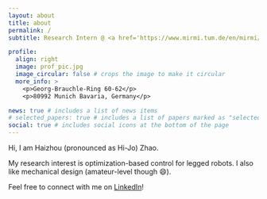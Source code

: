 ```yaml
---
layout: about
title: about
permalink: /
subtitle: Research Intern @ <a href='https://www.mirmi.tum.de/en/mirmi/home/'>TUM MIRMI</a>. Incoming PhD Candidate @ <a href='https://www.nyu.edu/'>NYU</a>.

profile:
  align: right
  image: prof_pic.jpg
  image_circular: false # crops the image to make it circular
  more_info: >
    <p>Georg-Brauchle-Ring 60-62</p>
    <p>80992 Munich Bavaria, Germany</p>

news: true # includes a list of news items
# selected_papers: true # includes a list of papers marked as "selected={true}"
social: true # includes social icons at the bottom of the page
---
```


Hi, I am Haizhou (pronounced as Hi-Jo) Zhao. 

My research interest is optimization-based control for legged robots. I also like mechanical design (amateur-level though :smile:). 

Feel free to connect with me on [LinkedIn](https://www.linkedin.com/in/haizhou-zhao/)!

<!-- Write your biography here. Tell the world about yourself. Link to your favorite [subreddit](http://reddit.com). You can put a picture in, too. The code is already in, just name your picture `prof_pic.jpg` and put it in the `img/` folder.

Put your address / P.O. box / other info right below your picture. You can also disable any of these elements by editing `profile` property of the YAML header of your `_pages/about.md`. Edit `_bibliography/papers.bib` and Jekyll will render your [publications page](/al-folio/publications/) automatically.

Link to your social media connections, too. This theme is set up to use [Font Awesome icons](https://fontawesome.com/) and [Academicons](https://jpswalsh.github.io/academicons/), like the ones below. Add your Facebook, Twitter, LinkedIn, Google Scholar, or just disable all of them. -->
